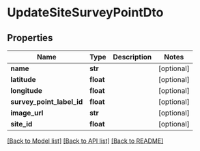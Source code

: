 # UpdateSiteSurveyPointDto

## Properties
Name | Type | Description | Notes
------------ | ------------- | ------------- | -------------
**name** | **str** |  | [optional] 
**latitude** | **float** |  | [optional] 
**longitude** | **float** |  | [optional] 
**survey_point_label_id** | **float** |  | [optional] 
**image_url** | **str** |  | [optional] 
**site_id** | **float** |  | [optional] 

[[Back to Model list]](../README.md#documentation-for-models) [[Back to API list]](../README.md#documentation-for-api-endpoints) [[Back to README]](../README.md)

